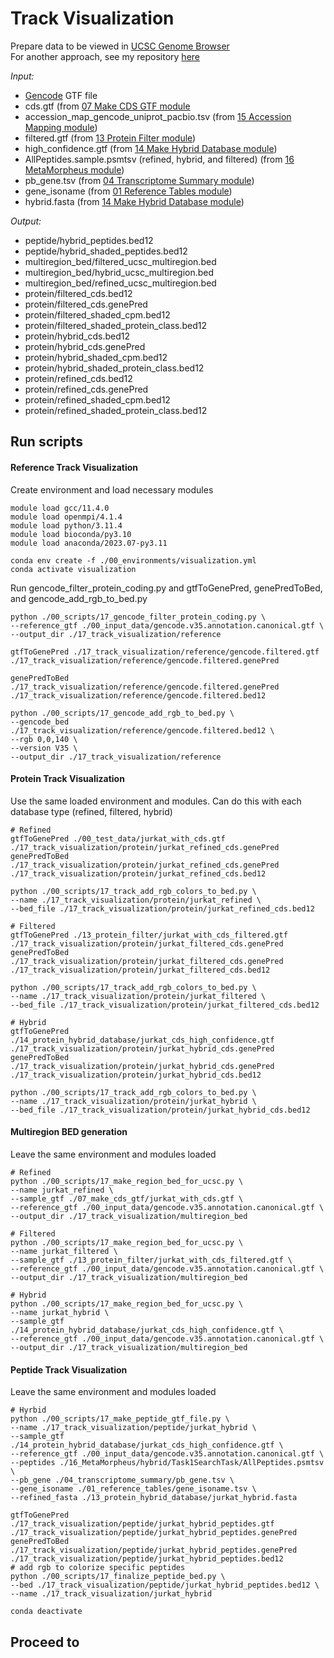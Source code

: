 # Track Visualization
Prepare data to be viewed in [UCSC Genome Browser](https://genome.ucsc.edu/) <br />
For another approach, see my repository [here](https://github.com/efwatts/PoGo2GenomeBrowser)

_Input:_ <br />
- [Gencode](https://www.gencodegenes.org/) GTF file
- cds.gtf (from [07 Make CDS GTF module](https://github.com/efwatts/LRP_Troubleshooting/tree/main/07_make_cds_gtf)
- accession_map_gencode_uniprot_pacbio.tsv (from [15 Accession Mapping module](https://github.com/efwatts/LRP_Troubleshooting/tree/main/15_accession_mapping))
- filtered.gtf (from [13 Protein Filter module](https://github.com/efwatts/LRP_Troubleshooting/tree/main/13_protein_filter))
- high_confidence.gtf (from [14 Make Hybrid Database module](https://github.com/efwatts/LRP_Troubleshooting/tree/main/14_make_hybrid_database))
- AllPeptides.sample.psmtsv (refined, hybrid, and filtered) (from [16 MetaMorpheus module](https://github.com/efwatts/LRP_Troubleshooting/tree/main/16_MetaMorpheus))
- pb_gene.tsv (from [04 Transcriptome Summary module](https://github.com/efwatts/LRP_Troubleshooting/tree/main/04_transcriptome_summary))
- gene_isoname (from [01 Reference Tables module](https://github.com/efwatts/LRP_Troubleshooting/tree/main/01_reference_tables))
- hybrid.fasta (from [14 Make Hybrid Database module](https://github.com/efwatts/LRP_Troubleshooting/tree/main/14_make_hybrid_database))
  
_Output:_
- peptide/hybrid_peptides.bed12
- peptide/hybrid_shaded_peptides.bed12
- multiregion_bed/filtered_ucsc_multiregion.bed
- multiregion_bed/hybrid_ucsc_multiregion.bed
- multiregion_bed/refined_ucsc_multiregion.bed
- protein/filtered_cds.bed12
- protein/filtered_cds.genePred
- protein/filtered_shaded_cpm.bed12
- protein/filtered_shaded_protein_class.bed12
- protein/hybrid_cds.bed12
- protein/hybrid_cds.genePred
- protein/hybrid_shaded_cpm.bed12
- protein/hybrid_shaded_protein_class.bed12
- protein/refined_cds.bed12
- protein/refined_cds.genePred
- protein/refined_shaded_cpm.bed12
- protein/refined_shaded_protein_class.bed12
  
## Run scripts
#### Reference Track Visualization
Create environment and load necessary modules
```
module load gcc/11.4.0  
module load openmpi/4.1.4
module load python/3.11.4
module load bioconda/py3.10
module load anaconda/2023.07-py3.11

conda env create -f ./00_environments/visualization.yml 
conda activate visualization
```
Run gencode_filter_protein_coding.py and gtfToGenePred, genePredToBed, and gencode_add_rgb_to_bed.py
```
python ./00_scripts/17_gencode_filter_protein_coding.py \
--reference_gtf ./00_input_data/gencode.v35.annotation.canonical.gtf \
--output_dir ./17_track_visualization/reference

gtfToGenePred ./17_track_visualization/reference/gencode.filtered.gtf ./17_track_visualization/reference/gencode.filtered.genePred

genePredToBed ./17_track_visualization/reference/gencode.filtered.genePred ./17_track_visualization/reference/gencode.filtered.bed12

python ./00_scripts/17_gencode_add_rgb_to_bed.py \
--gencode_bed ./17_track_visualization/reference/gencode.filtered.bed12 \
--rgb 0,0,140 \
--version V35 \
--output_dir ./17_track_visualization/reference
```

#### Protein Track Visualization
Use the same loaded environment and modules.
Can do this with each database type (refined, filtered, hybrid)
```
# Refined
gtfToGenePred ./00_test_data/jurkat_with_cds.gtf ./17_track_visualization/protein/jurkat_refined_cds.genePred
genePredToBed ./17_track_visualization/protein/jurkat_refined_cds.genePred ./17_track_visualization/protein/jurkat_refined_cds.bed12

python ./00_scripts/17_track_add_rgb_colors_to_bed.py \
--name ./17_track_visualization/protein/jurkat_refined \
--bed_file ./17_track_visualization/protein/jurkat_refined_cds.bed12

# Filtered
gtfToGenePred ./13_protein_filter/jurkat_with_cds_filtered.gtf ./17_track_visualization/protein/jurkat_filtered_cds.genePred
genePredToBed ./17_track_visualization/protein/jurkat_filtered_cds.genePred ./17_track_visualization/protein/jurkat_filtered_cds.bed12
 
python ./00_scripts/17_track_add_rgb_colors_to_bed.py \
--name ./17_track_visualization/protein/jurkat_filtered \
--bed_file ./17_track_visualization/protein/jurkat_filtered_cds.bed12

# Hybrid
gtfToGenePred ./14_protein_hybrid_database/jurkat_cds_high_confidence.gtf ./17_track_visualization/protein/jurkat_hybrid_cds.genePred
genePredToBed ./17_track_visualization/protein/jurkat_hybrid_cds.genePred ./17_track_visualization/protein/jurkat_hybrid_cds.bed12

python ./00_scripts/17_track_add_rgb_colors_to_bed.py \
--name ./17_track_visualization/protein/jurkat_hybrid \
--bed_file ./17_track_visualization/protein/jurkat_hybrid_cds.bed12
```

#### Multiregion BED generation
Leave the same environment and modules loaded
```
# Refined
python ./00_scripts/17_make_region_bed_for_ucsc.py \
--name jurkat_refined \
--sample_gtf ./07_make_cds_gtf/jurkat_with_cds.gtf \
--reference_gtf ./00_input_data/gencode.v35.annotation.canonical.gtf \
--output_dir ./17_track_visualization/multiregion_bed

# Filtered
python ./00_scripts/17_make_region_bed_for_ucsc.py \
--name jurkat_filtered \
--sample_gtf ./13_protein_filter/jurkat_with_cds_filtered.gtf \
--reference_gtf ./00_input_data/gencode.v35.annotation.canonical.gtf \
--output_dir ./17_track_visualization/multiregion_bed

# Hybrid
python ./00_scripts/17_make_region_bed_for_ucsc.py \
--name jurkat_hybrid \
--sample_gtf ./14_protein_hybrid_database/jurkat_cds_high_confidence.gtf \
--reference_gtf ./00_input_data/gencode.v35.annotation.canonical.gtf \
--output_dir ./17_track_visualization/multiregion_bed
```

#### Peptide Track Visualization
Leave the same environment and modules loaded
```
# Hyrbid
python ./00_scripts/17_make_peptide_gtf_file.py \
--name ./17_track_visualization/peptide/jurkat_hybrid \
--sample_gtf ./14_protein_hybrid_database/jurkat_cds_high_confidence.gtf \
--reference_gtf ./00_input_data/gencode.v35.annotation.canonical.gtf \
--peptides ./16_MetaMorpheus/hybrid/Task1SearchTask/AllPeptides.psmtsv \
--pb_gene ./04_transcriptome_summary/pb_gene.tsv \
--gene_isoname ./01_reference_tables/gene_isoname.tsv \
--refined_fasta ./13_protein_hybrid_database/jurkat_hybrid.fasta 

gtfToGenePred ./17_track_visualization/peptide/jurkat_hybrid_peptides.gtf ./17_track_visualization/peptide/jurkat_hybrid_peptides.genePred
genePredToBed ./17_track_visualization/peptide/jurkat_hybrid_peptides.genePred ./17_track_visualization/peptide/jurkat_hybrid_peptides.bed12
# add rgb to colorize specific peptides
python ./00_scripts/17_finalize_peptide_bed.py \
--bed ./17_track_visualization/peptide/jurkat_hybrid_peptides.bed12 \
--name ./17_track_visualization/jurkat_hybrid

conda deactivate
```

## Proceed to
